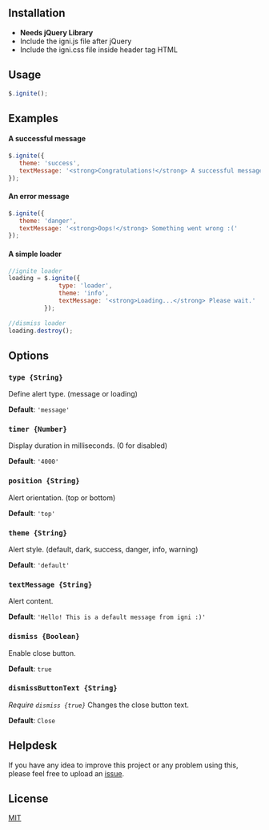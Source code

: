 ## Installation
- **Needs jQuery Library**
- Include the igni.js file after jQuery
- Include the igni.css file inside header tag HTML

## Usage
```javascript
$.ignite();
```

## Examples
#### A successful message
```javascript
$.ignite({
   theme: 'success',
   textMessage: '<strong>Congratulations!</strong> A successful message!'
});
```


#### An error message
```javascript
$.ignite({
   theme: 'danger',
   textMessage: '<strong>Oops!</strong> Something went wrong :('
});
```

#### A simple loader
```javascript
//ignite loader
loading = $.ignite({
              type: 'loader',
              theme: 'info',
              textMessage: '<strong>Loading...</strong> Please wait.'
          });
          
//dismiss loader
loading.destroy();
```

## Options
### `type {String}`
Define alert type. (message or loading)

**Default**: `'message'`

### `timer {Number}`
Display duration in milliseconds. (0 for disabled)

**Default**:  `'4000'`

### `position {String}`
Alert orientation. (top or bottom)

**Default**:  `'top'`

### `theme {String}`
Alert style. (default, dark, success, danger, info, warning)

**Default**:  `'default'`

### `textMessage {String}`
Alert content.

**Default**:  `'Hello! This is a default message from igni :)'`

### `dismiss {Boolean}`
Enable close button.

**Default**:  `true`

### `dismissButtonText {String}`
*Require `dismiss {true}`*
Changes the close button text.

**Default**:  `Close`



## Helpdesk

If you have any idea to improve this project or any problem using this, please
feel free to upload an [issue](https://github.com/krownf/igni/issues).


## License

[MIT](LICENSE)
